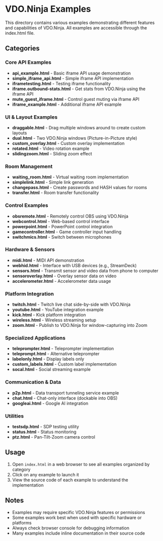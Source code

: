 # VDO.Ninja Examples

This directory contains various examples demonstrating different features and capabilities of VDO.Ninja. All examples are accessible through the index.html file.

## Categories

### Core API Examples
- **api_example.html** - Basic iframe API usage demonstration
- **simple_iframe_api.html** - Simple iframe API implementation
- **iframetesting.html** - Testing iframe functionality
- **iframe.outbound-stats.html** - Get stats from VDO.Ninja using the iframe API
- **mute_guest_iframe.html** - Control guest muting via iframe API
- **iframe_example.html** - Additional iframe API example

### UI & Layout Examples
- **draggable.html** - Drag multiple windows around to create custom layouts
- **dual.html** - Two VDO.Ninja windows (Picture-in-Picture style)
- **custom_overlay.html** - Custom overlay implementation
- **rotated.html** - Video rotation example
- **slidingzoom.html** - Sliding zoom effect

### Room Management
- **waiting_room.html** - Virtual waiting room implementation
- **simplelink.html** - Simple link generation
- **changepass.html** - Create passwords and HASH values for rooms
- **transfer.html** - Room transfer functionality

### Control Examples
- **obsremote.html** - Remotely control OBS using VDO.Ninja
- **webcontrol.html** - Web-based control interface
- **powerpoint.html** - PowerPoint control integration
- **gamecontroller.html** - Game controller input handling
- **switchmics.html** - Switch between microphones

### Hardware & Sensors
- **midi.html** - MIDI API demonstration
- **webhid.html** - Interface with USB devices (e.g., StreamDeck)
- **sensors.html** - Transmit sensor and video data from phone to computer
- **sensoroverlay.html** - Overlay sensor data on video
- **accelerometer.html** - Accelerometer data usage

### Platform Integration
- **twitch.html** - Twitch live chat side-by-side with VDO.Ninja
- **youtube.html** - YouTube integration example
- **kick.html** - Kick platform integration
- **wireless.html** - Wireless streaming setup
- **zoom.html** - Publish to VDO.Ninja for window-capturing into Zoom

### Specialized Applications
- **teleprompter.html** - Teleprompter implementation
- **teleprompt.html** - Alternative teleprompter
- **labelonly.html** - Display labels only
- **custom_labels.html** - Custom label implementation
- **socal.html** - Social streaming example

### Communication & Data
- **p2p.html** - Data transport tunneling service example
- **chat.html** - Chat-only interface (dockable into OBS)
- **googleai.html** - Google AI integration

### Utilities
- **testsdp.html** - SDP testing utility
- **status.html** - Status monitoring
- **ptz.html** - Pan-Tilt-Zoom camera control

## Usage

1. Open `index.html` in a web browser to see all examples organized by category
2. Click on any example to launch it
3. View the source code of each example to understand the implementation

## Notes

- Examples may require specific VDO.Ninja features or permissions
- Some examples work best when used with specific hardware or platforms
- Always check browser console for debugging information
- Many examples include inline documentation in their source code
